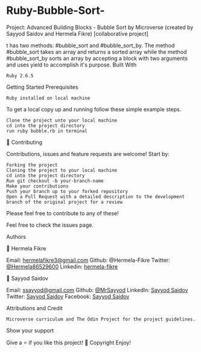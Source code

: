 # Ruby-Bubble-Sort-
Project: Advanced Building Blocks - Bubble Sort by Microverse (created by Sayyod Saidov and Hermela Fikre) [collaborative project]

t has two methods: #bubble_sort and #bubble_sort_by. The method #bubble_sort takes an array and returns a sorted array while the method #bubble_sort_by sorts an array by accepting a block with two arguments and uses yield to accomplish it's purpose.
Built With

    Ruby 2.6.5

Getting Started
Prerequisites

    Ruby installed on local machine

To get a local copy up and running follow these simple example steps.

    Clone the project unto your local machine
    cd into the project directory
    run ruby bubble.rb in terminal

🤝 Contributing

Contributions, issues and feature requests are welcome! Start by:

    Forking the project
    Cloning the project to your local machine
    cd into the project directory
    Run git checkout -b your-branch-name
    Make your contributions
    Push your branch up to your forked repository
    Open a Pull Request with a detailed description to the development branch of the original project for a review

Please feel free to contribute to any of these!

Feel free to check the issues page.

Authors

👤 Hermela Fikre

Email: hermelafikre3@gmail.com
Github: @Hermela-Fikre
Twitter: [@Hermela86529600](https://twitter.com/Hermela86529600)
Linkedin: [hermela-fikre](https://www.linkedin.com/in/hermela-fikre-1a969b156/)


👤 Sayyod Saidov

Email: ssayyod@gmail.com
Github: [@MrSayyod](https://github.com/MrSayyod) 
LinkedIn:  [Sayyod Saidov](https://www.linkedin.com/in/sayyod-saidov-507b0818b)
Twitter: [Sayyod Saidov](https://twitter.com/sayyodsaidov)
Facebook: [Sayyod Saidov](https://www.facebook.com/sayyod)




Attributions and Credit

    Microverse curriculum and The Odin Project for the project guidelines.

Show your support

Give a ⭐️ if you like this project!
📝 Copyright
Enjoy!